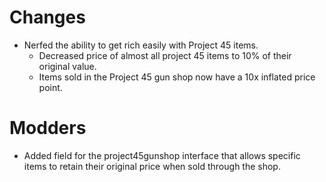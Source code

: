 # Changes
- Nerfed the ability to get rich easily with Project 45 items.
  - Decreased price of almost all project 45 items to 10% of their original value.
  - Items sold in the Project 45 gun shop now have a 10x inflated price point.

# Modders
- Added field for the project45gunshop interface that allows specific items to retain their original price when sold through the shop.